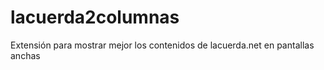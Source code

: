 # lacuerda2columnas
Extensión para mostrar mejor los contenidos de lacuerda.net en pantallas anchas
